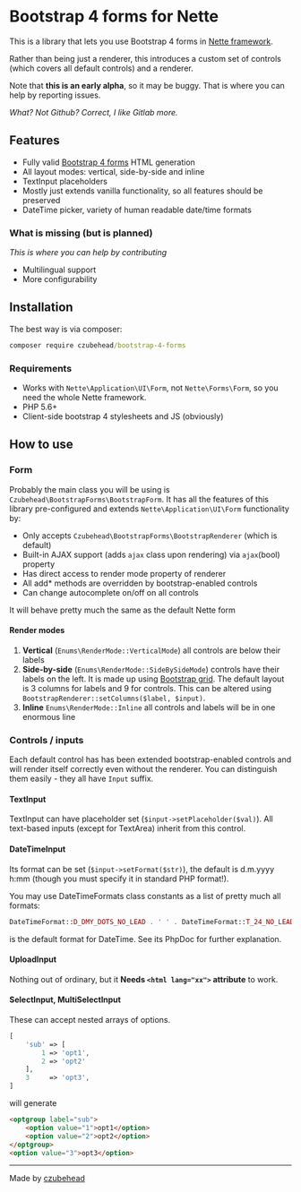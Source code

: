 # Bootstrap 4 forms for Nette

This is a library that lets you use Bootstrap 4 forms in 
[Nette framework](http://nette.org). 

Rather than being just a renderer, this introduces a custom set of controls 
(which covers all default controls) and a renderer.

Note that **this is an early alpha**, so it may be buggy. That is where you can 
help by reporting issues.

*What? Not Github? Correct, I like Gitlab more.*

## Features

- Fully valid [Bootstrap 4 forms](http://v4-alpha.getbootstrap.com/components/forms/) HTML generation
- All layout modes: vertical, side-by-side and inline
- TextInput placeholders
- Mostly just extends vanilla functionality, so all features should be preserved
- DateTime picker, variety of human readable date/time formats

### What is missing (but is planned)

*This is where you can help by contributing*

 - Multilingual support
 - More configurability
 
## Installation

The best way is via composer:

```cmd
composer require czubehead/bootstrap-4-forms
```

### Requirements

- Works with `Nette\Application\UI\Form`, not `Nette\Forms\Form`, so you need the
  whole Nette framework.
- PHP 5.6+
- Client-side bootstrap 4 stylesheets and JS (obviously)

## How to use

### Form

Probably the main class you will be using is `Czubehead\BootstrapForms\BootstrapForm`.
It has all the features of this library pre-configured and extends 
`Nette\Application\UI\Form` functionality by:
 - Only accepts `Czubehead\BootstrapForms\BootstrapRenderer` (which is default)
 - Built-in AJAX support (adds `ajax` class upon rendering) via `ajax`(bool) property
 - Has direct access to render mode property of renderer
 - All add* methods are overridden by bootstrap-enabled controls
 - Can change autocomplete on/off on all controls

It will behave pretty much the same as the default Nette form

#### Render modes
 1. **Vertical** (`Enums\RenderMode::VerticalMode`) all controls are below their labels
 2. **Side-by-side** (`Enums\RenderMode::SideBySideMode`) controls have their labels
 on the left. It is made up using [Bootstrap grid](http://v4-alpha.getbootstrap.com/layout/grid/).
 The default layout is 3 columns for labels and 9 for controls. This can be altered
 using `BootstrapRenderer::setColumns($label, $input)`.
 3. **Inline** `Enums\RenderMode::Inline` all controls and labels will be in one
 enormous line

### Controls / inputs

Each default control has has been extended bootstrap-enabled controls and
will render itself correctly even without the renderer. You can distinguish
them easily - they all have `Input` suffix.

#### TextInput

TextInput can have placeholder set (`$input->setPlaceholder($val)`). All text-based
inputs (except for TextArea) inherit from this control.

#### DateTimeInput

Its format can be set (`$input->setFormat($str)`), the default is d.m.yyyy h:mm
(though you must specify it in standard PHP format!).

You may use DateTimeFormats class constants as a list of pretty much all formats:
```php
DateTimeFormat::D_DMY_DOTS_NO_LEAD . ' ' . DateTimeFormat::T_24_NO_LEAD
```
is the default format for DateTime. See its PhpDoc for further explanation.

#### UploadInput

Nothing out of ordinary, but it **Needs `<html lang="xx">` attribute** to work.

#### SelectInput, MultiSelectInput

These can accept nested arrays of options.

```php
[
    'sub' => [
        1 => 'opt1',
        2 => 'opt2'
    ],
    3     => 'opt3',
]
```
will generate
```html
<optgroup label="sub">
    <option value="1">opt1</option>
    <option value="2">opt2</option>
</optgroup>
<option value="3">opt3</option>
```

---

Made by [czubehead](https://petrcech.eu)